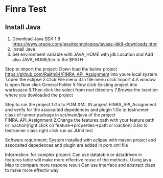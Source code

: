 # Finra Test
## Install Java
1. Download Java SDK 1.8 
        https://www.oracle.com/java/technologies/javase-jdk8-downloads.html
2. Install Java 
3. Set environment variable with JAVA_HOME with jdk Location and Add also JAVA_HOME/bin to the $PATH

Step to import the project:
Down load the below project https://github.com/Rajith84/FINRA_API_Assignment into youre local system.
1.open the eclipse
2.Click File menu
3.In file menu click Import
4.A window is open Now click General Folder
5.Now click Existing project into workspace
6.Then click the select from root directory
7.Browse the loaction where you dowloaded the project 


Step to run the project
1.Go to POM.XML IN  project FINRA_API_Assignment and verify for the assocaited depedences and plugin
1.Go to testrunner  class of runner package in scr/main/java of the project FINRA_API_Assignment
2.Change the features path with your feature path or loaction(right click on feature->properties->path or loaction)
3.Go to testrunner class right click run as JUnit test

Software requirment:
System installed with eclipse with maven project and assocaited depedences and plugin are added in pom.xml file


Information:
for complex project:
Can use datatable or datadriven in features table will make more effective reuse of the methods.
Using java Map to compare more respone result
Can use interface and abstract class to make more effectiv way. 
